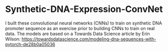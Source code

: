 # Synthetic-DNA-Expression-ConvNet
I built these convolutional neural networks (CNNs) to train on synthetic DNA promoter sequence as an exercise prior to building CNNs to train on real data. The models are based on a Towards Data Science article by Erin Wilson: https://towardsdatascience.com/modeling-dna-sequences-with-pytorch-de28b0a05036

